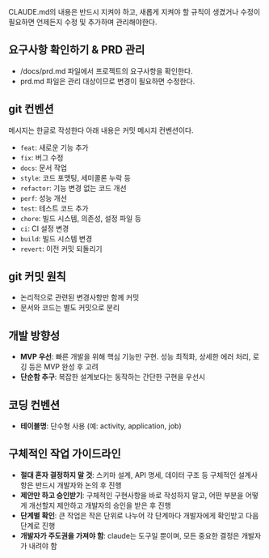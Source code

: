 CLAUDE.md의 내용은 반드시 지켜야 하고, 새롭게 지켜야 할 규칙이 생겼거나 수정이 필요하면 언제든지 수정 및 추가하며 관리해야한다.

## 요구사항 확인하기 & PRD 관리 
- /docs/prd.md 파일에서 프로젝트의 요구사항을 확인한다. 
- prd.md 파일은 관리 대상이므로 변경이 필요하면 수정한다.

## git 컨벤션 
메시지는 한글로 작성한다 아래 내용은 커밋 메시지 컨벤션이다. 
- `feat`: 새로운 기능 추가
- `fix`: 버그 수정
- `docs`: 문서 작업
- `style`: 코드 포맷팅, 세미콜론 누락 등
- `refactor`: 기능 변경 없는 코드 개선
- `perf`: 성능 개선
- `test`: 테스트 코드 추가
- `chore`: 빌드 시스템, 의존성, 설정 파일 등
- `ci`: CI 설정 변경
- `build`: 빌드 시스템 변경
- `revert`: 이전 커밋 되돌리기

## git 커밋 원칙
- 논리적으로 관련된 변경사항만 함께 커밋
- 문서와 코드는 별도 커밋으로 분리

## 개발 방향성
- **MVP 우선**: 빠른 개발을 위해 핵심 기능만 구현. 성능 최적화, 상세한 에러 처리, 로깅 등은 MVP 완성 후 고려
- **단순함 추구**: 복잡한 설계보다는 동작하는 간단한 구현을 우선시

## 코딩 컨벤션
- **테이블명**: 단수형 사용 (예: activity, application, job)

## 구체적인 작업 가이드라인
- **절대 혼자 결정하지 말 것**: 스키마 설계, API 명세, 데이터 구조 등 구체적인 설계사항은 반드시 개발자와 논의 후 진행
- **제안만 하고 승인받기**: 구체적인 구현사항을 바로 작성하지 말고, 어떤 부분을 어떻게 개선할지 제안하고 개발자의 승인을 받은 후 진행
- **단계별 확인**: 큰 작업은 작은 단위로 나누어 각 단계마다 개발자에게 확인받고 다음 단계로 진행
- **개발자가 주도권을 가져야 함**: claude는 도구일 뿐이며, 모든 중요한 결정은 개발자가 내려야 함